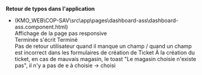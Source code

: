 **Retour de typos dans l'application**


- (KMO_WEB\COP-SAV\src\app\pages\dashboard-ass\dashboard-ass.component.html)  
Affichage de la page pas responsive  
Terminée s'écrit Terminé  
Pas de retour utilisateur quand il manque un champ / quand un champ est incorrect dans les formulaires de création de Ticket
À la création du ticket, en cas de mauvais magasin, le toast "Le magasin choisie n'existe pas", il n'y a pas de e à choisie -> choisi
